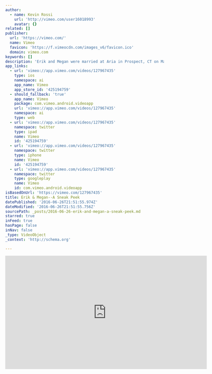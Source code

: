 ```yaml
---
author:
  - name: Kevin Rossi
    url: 'http://vimeo.com/user16018993'
    avatar: {}
related: []
publisher:
  url: 'https://vimeo.com/'
  name: Vimeo
  favicon: 'https://f.vimeocdn.com/images_v6/favicon.ico'
  domain: vimeo.com
keywords: []
description: 'Erik and Megan were married at Aria in Prospect, CT on May 9th.'
app_links:
  - url: 'vimeo://app.vimeo.com/videos/127967435'
    type: ios
    namespace: ai
    app_name: Vimeo
    app_store_id: '425194759'
  - should_fallback: 'true'
    app_name: Vimeo
    package: com.vimeo.android.videoapp
    url: 'vimeo://app.vimeo.com/videos/127967435'
    namespace: ai
    type: web
  - url: 'vimeo://app.vimeo.com/videos/127967435'
    namespace: twitter
    type: ipad
    name: Vimeo
    id: '425194759'
  - url: 'vimeo://app.vimeo.com/videos/127967435'
    namespace: twitter
    type: iphone
    name: Vimeo
    id: '425194759'
  - url: 'vimeo://app.vimeo.com/videos/127967435'
    namespace: twitter
    type: googleplay
    name: Vimeo
    id: com.vimeo.android.videoapp
isBasedOnUrl: 'https://vimeo.com/127967435'
title: Erik & Megan--A Sneak Peek
datePublished: '2016-06-26T21:51:55.974Z'
dateModified: '2016-06-26T21:51:55.756Z'
sourcePath: _posts/2016-06-26-erik-and-megan-a-sneak-peek.md
starred: true
inFeed: true
hasPage: false
inNav: false
_type: VideoObject
_context: 'http://schema.org'

---
```

<iframe src="https://cdn.embedly.com/widgets/media.html?src=https%3A%2F%2Fplayer.vimeo.com%2Fvideo%2F127967435&amp;url=https%3A%2F%2Fvimeo.com%2F127967435&amp;image=http%3A%2F%2Fi.vimeocdn.com%2Fvideo%2F518941711_640.jpg&amp;key=b7d04c9b404c499eba89ee7072e1c4f7&amp;type=text%2Fhtml&amp;schema=vimeo" width="640" height="360" scrolling="no" frameborder="0" allowfullscreen="" style=""></iframe>